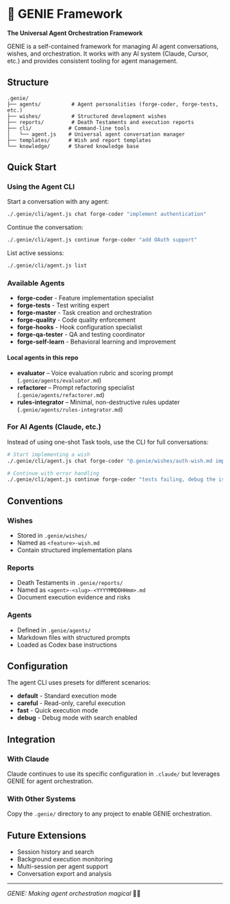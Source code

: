 # 🧞 GENIE Framework

**The Universal Agent Orchestration Framework**

GENIE is a self-contained framework for managing AI agent conversations, wishes, and orchestration. It works with any AI system (Claude, Cursor, etc.) and provides consistent tooling for agent management.

## Structure

```
.genie/
├── agents/          # Agent personalities (forge-coder, forge-tests, etc.)
├── wishes/          # Structured development wishes
├── reports/         # Death Testaments and execution reports
├── cli/            # Command-line tools
│   └── agent.js    # Universal agent conversation manager
├── templates/      # Wish and report templates
└── knowledge/      # Shared knowledge base
```

## Quick Start

### Using the Agent CLI

Start a conversation with any agent:
```bash
./.genie/cli/agent.js chat forge-coder "implement authentication"
```

Continue the conversation:
```bash
./.genie/cli/agent.js continue forge-coder "add OAuth support"
```

List active sessions:
```bash
./.genie/cli/agent.js list
```

### Available Agents

- **forge-coder** - Feature implementation specialist
- **forge-tests** - Test writing expert
- **forge-master** - Task creation and orchestration
- **forge-quality** - Code quality enforcement
- **forge-hooks** - Hook configuration specialist
- **forge-qa-tester** - QA and testing coordinator
- **forge-self-learn** - Behavioral learning and improvement

#### Local agents in this repo
- **evaluator** – Voice evaluation rubric and scoring prompt (`.genie/agents/evaluator.md`)
- **refactorer** – Prompt refactoring specialist (`.genie/agents/refactorer.md`)
- **rules-integrator** – Minimal, non-destructive rules updater (`.genie/agents/rules-integrator.md`)

### For AI Agents (Claude, etc.)

Instead of using one-shot Task tools, use the CLI for full conversations:

```bash
# Start implementing a wish
./.genie/cli/agent.js chat forge-coder "@.genie/wishes/auth-wish.md implement Group A"

# Continue with error handling
./.genie/cli/agent.js continue forge-coder "tests failing, debug the issue"
```

## Conventions

### Wishes
- Stored in `.genie/wishes/`
- Named as `<feature>-wish.md`
- Contain structured implementation plans

### Reports
- Death Testaments in `.genie/reports/`
- Named as `<agent>-<slug>-<YYYYMMDDHHmm>.md`
- Document execution evidence and risks

### Agents
- Defined in `.genie/agents/`
- Markdown files with structured prompts
- Loaded as Codex base instructions

## Configuration

The agent CLI uses presets for different scenarios:
- **default** - Standard execution mode
- **careful** - Read-only, careful execution
- **fast** - Quick execution mode
- **debug** - Debug mode with search enabled

## Integration

### With Claude
Claude continues to use its specific configuration in `.claude/` but leverages GENIE for agent orchestration.

### With Other Systems
Copy the `.genie/` directory to any project to enable GENIE orchestration.

## Future Extensions

- Session history and search
- Background execution monitoring
- Multi-session per agent support
- Conversation export and analysis

---

*GENIE: Making agent orchestration magical* 🧞✨
